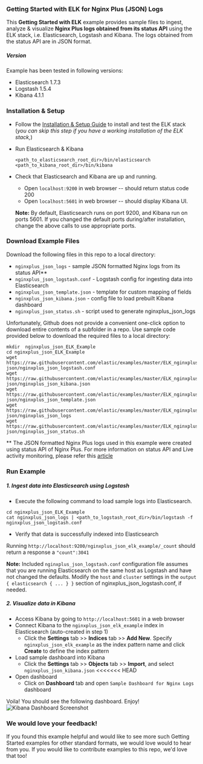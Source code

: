 ### Getting Started with ELK for Nginx Plus (JSON) Logs
This **Getting Started with ELK** example provides sample files to ingest, analyze & visualize **Nginx Plus logs obtained from its status API** using the ELK stack, i.e. Elasticsearch, Logstash and Kibana. The logs obtained from the status API are in JSON format.

##### Version
Example has been tested in following versions:
- Elasticsearch 1.7.3
- Logstash 1.5.4
- Kibana 4.1.1

### Installation & Setup
* Follow the [Installation & Setup Guide](https://github.com/elastic/examples/blob/master/Installation%20and%20Setup.md) to install and test the ELK stack (*you can skip this step if you have a working installation of the ELK stack,*)

* Run Elasticsearch & Kibana
  ```
  <path_to_elasticsearch_root_dir>/bin/elasticsearch
  <path_to_kibana_root_dir>/bin/kibana
  ```

* Check that Elasticsearch and Kibana are up and running.
  - Open `localhost:9200` in web browser -- should return status code 200
  - Open `localhost:5601` in web browser -- should display Kibana UI.

  **Note:** By default, Elasticsearch runs on port 9200, and Kibana run on ports 5601. If you changed the default ports during/after installation, change the above calls to use appropriate ports.

### Download Example Files

Download the following files in this repo to a local directory:
- `nginxplus_json_logs` - sample JSON formatted Nginx logs from its status API**
- `nginxplus_json_logstash.conf` - Logstash config for ingesting data into Elasticsearch
- `nginxplus_json_template.json` - template for custom mapping of fields
- `nginxplus_json_kibana.json` - config file to load prebuilt Kibana dashboard
- `nginxplus_json_status.sh` - script used to generate nginxplus_json_logs

Unfortunately, Github does not provide a convenient one-click option to download entire contents of a subfolder in a repo. Use sample code provided below to download the required files to a local directory:

```shell
mkdir  nginxplus_json_ELK_Example
cd nginxplus_json_ELK_Example
wget https://raw.githubusercontent.com/elastic/examples/master/ELK_nginxplus-json/nginxplus_json_logstash.conf
wget https://raw.githubusercontent.com/elastic/examples/master/ELK_nginxplus-json/nginxplus_json_kibana.json
wget https://raw.githubusercontent.com/elastic/examples/master/ELK_nginxplus-json/nginxplus_json_template.json
wget https://raw.githubusercontent.com/elastic/examples/master/ELK_nginxplus-json/nginxplus_json_logs
wget https://raw.githubusercontent.com/elastic/examples/master/ELK_nginxplus-json/nginxplus_json_status.sh
```

** The JSON formatted Nginx Plus logs used in this example were created using status API of Nginx Plus. For more information on status API and Live activity monitoring, please refer this [article](https://www.nginx.com/products/live-activity-monitoring/)

### Run Example
##### 1. Ingest data into Elasticsearch using Logstash
* Execute the following command to load sample logs into Elasticsearch.

```shell
cd nginxplus_json_ELK_Example
cat nginxplus_json_logs | <path_to_logstash_root_dir>/bin/logstash -f nginxplus_json_logstash.conf
```

 * Verify that data is successfully indexed into Elasticsearch

  Running `http://localhost:9200/nginxplus_json_elk_example/_count` should return a response a `"count":3041`

 **Note:** Included `nginxplus_json_logstash.conf` configuration file assumes that you are running Elasticsearch on the same host as Logstash and have not changed the defaults. Modify the `host` and `cluster` settings in the `output { elasticsearch { ... } }`   section of nginxplus_json_logstash.conf, if needed.

##### 2. Visualize data in Kibana

* Access Kibana by going to `http://localhost:5601` in a web browser
* Connect Kibana to the `nginxplus_json_elk_example` index in Elasticsearch (auto-created in step 1)
    * Click the **Settings** tab >> **Indices** tab >> **Add New**. Specify `nginxplus_json_elk_example` as the index pattern name and click **Create** to define the index pattern
* Load sample dashboard into Kibana
    * Click the **Settings** tab >> **Objects** tab >> **Import**, and select `nginxplus_json_kibana.json`
<<<<<<< HEAD
* Open dashboard
    * Click on **Dashboard** tab and open `Sample Dashboard for Nginx Logs` dashboard

Voila! You should see the following dashboard. Enjoy!
![Kibana Dashboard Screenshot](https://cloud.githubusercontent.com/assets/1437560/10981035/059929c2-83ba-11e5-8c8d-19e80ef06de4.png)

### We would love your feedback!
If you found this example helpful and would like to see more such Getting Started examples for other standard formats, we would love would to hear from you. If you would like to contribute examples to this repo, we'd love that too!